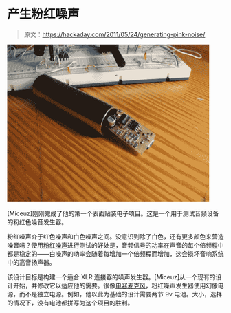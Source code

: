 # 产生粉红噪声

> 原文：<https://hackaday.com/2011/05/24/generating-pink-noise/>

![](img/19e656684facaffaf29cb83db7e2396f.png "pink-noise-generator")

[Miceuz]刚刚完成了他的第一个表面贴装电子项目。这是一个用于测试音频设备的粉红色噪音发生器。

粉红噪声介于红色噪声和白色噪声之间。没意识到除了白色，还有更多颜色来营造噪音吗？使用[粉红噪声](http://en.wikipedia.org/wiki/Pink_noise)进行测试的好处是，音频信号的功率在声音的每个倍频程中都是稳定的——白噪声的功率会随着每增加一个倍频程而增加，这会损坏音响系统中的高音扬声器。

该设计目标是构建一个适合 XLR 连接器的噪声发生器。[Miceuz]从一个现有的设计开始，并修改它以适应他的需要。很像[电容麦克风](http://hackaday.com/2009/04/22/condenser-microphone-building/)，粉红噪声发生器使用幻像电源，而不是独立电源。例如，他以此为基础的设计需要两节 9v 电池。大小，选择的情况下，没有电池都拼写为这个项目的胜利。